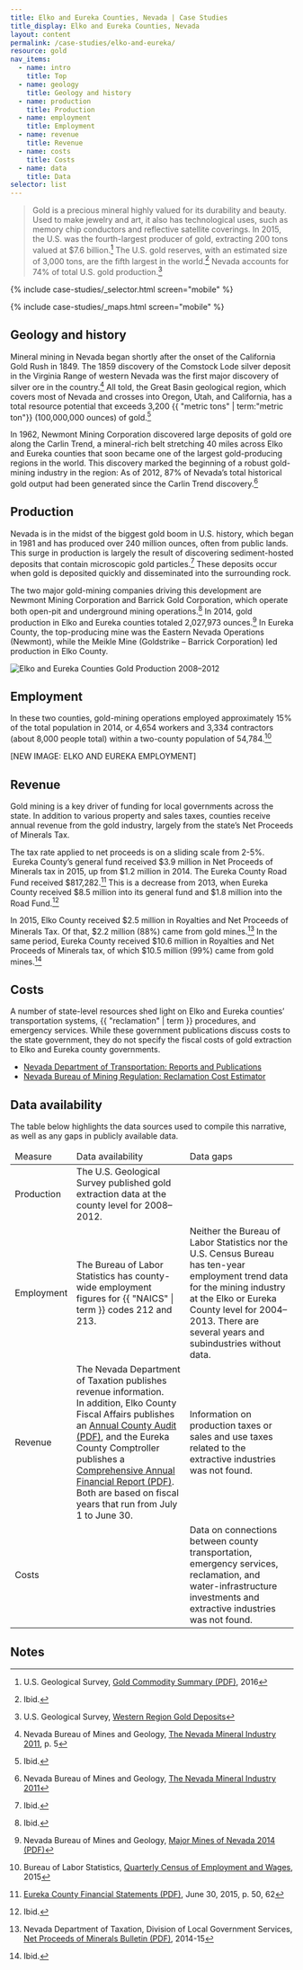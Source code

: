 ```yaml
---
title: Elko and Eureka Counties, Nevada | Case Studies
title_display: Elko and Eureka Counties, Nevada
layout: content
permalink: /case-studies/elko-and-eureka/
resource: gold
nav_items:
  - name: intro
    title: Top
  - name: geology
    title: Geology and history
  - name: production
    title: Production
  - name: employment
    title: Employment
  - name: revenue
    title: Revenue
  - name: costs
    title: Costs
  - name: data
    title: Data
selector: list
---
```


> Gold is a precious mineral highly valued for its durability and beauty. Used to make jewelry and art, it also has technological uses, such as memory chip conductors and reflective satellite coverings. In 2015, the U.S. was the fourth-largest producer of gold, extracting 200 tons valued at $7.6 billion.[^1] The U.S. gold reserves, with an estimated size of 3,000 tons, are the fifth largest in the world.[^2] Nevada accounts for 74% of total U.S. gold production.[^3]

{% include case-studies/_selector.html screen="mobile" %}

{% include case-studies/_maps.html screen="mobile" %}

<h2><a name="geology" class="case_studies_content-heading" data-nav-header="geology">Geology and history</a></h2>

Mineral mining in Nevada began shortly after the onset of the California Gold Rush in 1849. The 1859 discovery of the Comstock Lode silver deposit in the Virginia Range of western Nevada was the first major discovery of silver ore in the country.[^4] All told, the Great Basin geological region, which covers most of Nevada and crosses into Oregon, Utah, and California, has a total resource potential that exceeds 3,200 {{ "metric tons" | term:"metric ton"}} (100,000,000 ounces) of gold.[^5]

In 1962, Newmont Mining Corporation discovered large deposits of gold ore along the Carlin Trend, a mineral-rich belt stretching 40 miles across Elko and Eureka counties that soon became one of the largest gold-producing regions in the world. This discovery marked the beginning of a robust gold-mining industry in the region: As of 2012, 87% of Nevada’s total historical gold output had been generated since the Carlin Trend discovery.[^6]

<h2><a name="production" class="case_studies_content-heading" data-nav-header="production">Production</a></h2>

Nevada is in the midst of the biggest gold boom in U.S. history, which began in 1981 and has produced over 240 million ounces, often from public lands. This surge in production is largely the result of discovering sediment-hosted deposits that contain microscopic gold particles.[^7] These deposits occur when gold is deposited quickly and disseminated into the surrounding rock.

The two major gold-mining companies driving this development are Newmont Mining Corporation and Barrick Gold Corporation, which operate both open-pit and underground mining operations.[^8] In 2014, gold production in Elko and Eureka counties totaled 2,027,973 ounces.[^9] In Eureka County, the top-producing mine was the Eastern Nevada Operations (Newmont), while the Meikle Mine (Goldstrike – Barrick Corporation) led production in Elko County.

<img src="{{ site.baseurl }}/img/counties/nv-production.png" alt="Elko and Eureka Counties Gold Production 2008–2012" class="case_studies_content-graph">

<h2><a name="employment" class="case_studies_content-heading" data-nav-header="employment">Employment</a></h2>

In these two counties, gold-mining operations employed approximately 15% of the total population in 2014, or 4,654 workers and 3,334 contractors (about 8,000 people total) within a two-county population of 54,784.[^10]

[NEW IMAGE: ELKO AND EUREKA EMPLOYMENT]

<h2><a name="revenue" class="case_studies_content-heading" data-nav-header="revenue">Revenue</a></h2>

Gold mining is a key driver of funding for local governments across the state. In addition to various property and sales taxes, counties receive annual revenue from the gold industry, largely from the state’s Net Proceeds of Minerals Tax.

The tax rate applied to net proceeds is on a sliding scale from 2-5%.  Eureka County’s general fund received $3.9 million in Net Proceeds of Minerals tax in 2015, up from $1.2 million in 2014. The Eureka County Road Fund received $817,282.[^11] This is a decrease from 2013, when Eureka County received $8.5 million into its general fund and $1.8 million into the Road Fund.[^12]

In 2015, Elko County received $2.5 million in Royalties and Net Proceeds of Minerals Tax. Of that, $2.2 million (88%) came from gold mines.[^13] In the same period, Eureka County received $10.6 million in Royalties and Net Proceeds of Minerals tax, of which $10.5 million (99%) came from gold mines.[^14]

<h2><a name="costs" class="case_studies_content-heading" data-nav-header="costs">Costs</a></h2>

A number of state-level resources shed light on Elko and Eureka counties’ transportation systems, {{ "reclamation" | term }} procedures, and emergency services. While these government publications discuss costs to the state government, they do not specify the fiscal costs of gold extraction to Elko and Eureka county governments.

<ul>
	<li><a href="http://www.nevadadot.com/Documents/Reports_and_Publications.aspx">Nevada Department of Transportation: Reports and Publications</a></li>
	<li><a href="http://ndep.nv.gov/bmrr/cost.htm">Nevada Bureau of Mining Regulation: Reclamation Cost Estimator</a></li>
</ul>

<h2><a name="data" class="case_studies_content-heading" data-nav-header="data">Data availability</a></h2>

The table below highlights the data sources used to compile this narrative, as well as any gaps in publicly available data.

<table>
  <thead>
    <tr>
      <td>Measure</td>
      <td>Data availability</td>
      <td>Data gaps</td>
    </tr>
  </thead>
  <tbody>
    <tr>
      <td>Production</td>
      <td>The U.S. Geological Survey published gold extraction data at the county level for 2008–2012.</td>
      <td></td>
    </tr>
    <tr>
      <td>Employment</td>
      <td>The Bureau of Labor Statistics has county-wide employment figures for {{ "NAICS" | term }} codes 212 and 213.</td>
      <td>Neither the Bureau of Labor Statistics nor the U.S. Census Bureau has ten-year employment trend data for the mining industry at the Elko or Eureka County level for 2004–2013. There are several years and subindustries without data.</td>
    </tr>
    <tr>
      <td>Revenue</td>
      <td>The Nevada Department of Taxation publishes revenue information.<br>
      In addition, Elko County Fiscal Affairs publishes an <a href="http://www.elkocountynv.net/departments/fiscal_affairs/Elko%20County%206%2030%2015%20Audit.pdf">Annual County Audit (PDF)</a>, and the Eureka County Comptroller publishes a <a href="http://www.co.eureka.nv.us/audit/Eureka%20FS%202014.pdf">Comprehensive Annual Financial Report (PDF)</a>. Both are based on fiscal years that run from July 1 to June 30.</td>
      <td>Information on production taxes or sales and use taxes related to the extractive industries was not found.</td>
    </tr>
    <tr>
      <td>Costs</td>
      <td></td>
      <td>Data on connections between county transportation, emergency services, reclamation, and water-infrastructure investments and extractive industries was not found.</td>
    </tr>
  </tbody>
</table>

## Notes

[^1]: U.S. Geological Survey, [Gold Commodity Summary (PDF)](http://minerals.usgs.gov/minerals/pubs/commodity/gold/mcs-2016-gold.pdf), 2016
[^2]: Ibid.
[^3]: U.S. Geological Survey, [Western Region Gold Deposits](http://minerals.usgs.gov/west/projects/nngd.htm)
[^4]: Nevada Bureau of Mines and Geology, [The Nevada Mineral Industry 2011](http://pubs.nbmg.unr.edu/The-NV-mineral-industry-2011-p/mi2011.htm), p. 5
[^5]: Ibid.
[^6]: Nevada Bureau of Mines and Geology, [The Nevada Mineral Industry 2011](http://pubs.nbmg.unr.edu/The-NV-mineral-industry-2011-p/mi2011.htm)
[^7]: Ibid.
[^8]: Ibid.
[^9]: Nevada Bureau of Mines and Geology, [Major Mines of Nevada 2014 (PDF)](http://minerals.nv.gov/uploadedFiles/mineralsnvgov/content/Programs/Mining/Forms_Publications/mm2014_MajorMines2014_9Oct15.pdf)
[^10]: Bureau of Labor Statistics, [Quarterly Census of Employment and Wages](http://data.bls.gov/cew/apps/data_views/data_views.htm#tab=Tables), 2015
[^11]: [Eureka County Financial Statements (PDF)](http://www.co.eureka.nv.us/audit/Eureka%20FS%202015.pdf), June 30, 2015, p. 50, 62
[^12]: Ibid.
[^13]: Nevada Department of Taxation, Division of Local Government Services, [Net Proceeds of Minerals Bulletin (PDF)](http://tax.nv.gov/LocalGovt/PolicyPub/ArchiveFiles/NetProceedsBulletins/2014-15_Net_Proceeds_Bulletin_-_Final/), 2014-15
[^14]: Ibid.

